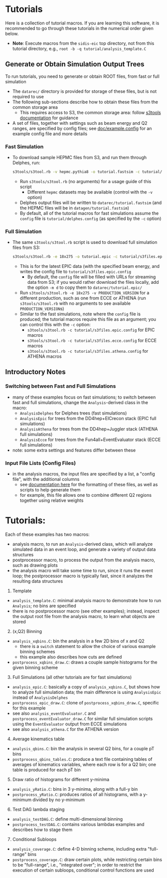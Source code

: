 # Tutorials

Here is a collection of tutorial macros. If you are learning this software,
it is recommended to go through these tutorials in the numerical order given below.

- **Note**: Execute macros from the `sidis-eic` top directory, not from
this tutorial directory, e.g., `root -b -q tutorial/analysis_template.C`

## Generate or Obtain Simulation Output Trees 

To run tutorials, you need to generate or obtain ROOT files, from fast or full simulation
- The `datarec/` directory is provided for storage of these files,
  but is not required to use
- The following sub-sections describe how to obtain these files from the common
  storage area
  - This requires access to S3, the common storage area: follow
    [s3tools documentation](../s3tools/README.md) for guidance
- A set of files, together with settings such as beam energy and Q2 ranges, are
  specified by config files; see [doc/example.config](../doc/example.config) for an example
  config file and more details

### Fast Simulation
- To download sample HEPMC files from S3, and run them through Delphes, run:
  ```bash
  s3tools/s3tool.rb -v hepmc.pythia8 -o tutorial.fastsim -c tutorial/delphes.config -e 10x100 -l 4
  ```
  - Run `s3tools/s3tool.rb` (no arguments) for a usage guide of this script
    - Different `hepmc` datasets may be available (control with the `-v` option)
  - Delphes output files will be written to `datarec/tutorial.fastsim`
    (and the HEPMC files will be in `datagen/tutorial.fastsim`)
  - By default, all of the tutorial macros for fast simulations assume the
    `config` file is `tutorial/delphes.config` (as specified by the `-c` option)


### Full Simulation
- The same `s3tools/s3tool.rb` script is used to download full simulation files from S3:
  ```bash
  s3tools/s3tool.rb -e 18x275 -o tutorial.epic -c tutorial/s3files.epic.config -l 4
  ```
  - This is for the latest EPIC data (with the specified beam energy, and
    writes the config file to `tutorial/s3files.epic.config`
    - By default, the `config` file will be filled with URLs for streaming data
      from S3; if you would rather download the files locally, add the option
      `-m d` to copy them to `datarec/tutorial.epic/`
  - Run `s3tools/s3tool.rb -e 18x275 -v PRODUCTION_VERSION` for a different
    production, such as one from ECCE or ATHENA (run `s3tools/s3tool.rb` with
    no arguments to see available `PRODUCTION_VERSION`s)
  - Similar to the fast simulations, note where the `config` file is produced; the tutorial
    macros require this file as an argument; you can control this with the `-c` option:
    - `s3tools/s3tool.rb -c tutorial/s3files.epic.config` for EPIC macros
    - `s3tools/s3tool.rb -c tutorial/s3files.ecce.config` for ECCE macros
    - `s3tools/s3tool.rb -c tutorial/s3files.athena.config` for ATHENA macros


## Introductory Notes

### Switching between Fast and Full Simulations
- many of these examples focus on fast simulations; to switch between fast and
  full simulations, change the `Analysis`-derived class in the macro:
  - `AnalysisDelphes` for Delphes trees (fast simulations)
  - `AnalysisEpic` for trees from the DD4hep+EICrecon stack (EPIC full simulations)
  - `AnalysisAthena` for trees from the DD4hep+Juggler stack (ATHENA full simulations)
  - `AnalysisEcce` for trees from the Fun4all+EventEvaluator stack (ECCE full simulations)
- note: some extra settings and features differ between these

### Input File Lists (Config Files)
- in the analysis macros, the input files are specified by a list, a "config
  file", with the additional columns
  - see [documentation here](../s3tools/README.md) for the formatting of these
    files, as well as scripts to help generate them
  - for example, this file allows one to combine different Q2 regions together
    using relative weights 


# Tutorials:

Each of these examples has two macros:
  - analysis macro, to run an `Analysis`-derived class, which will analyze 
    simulated data in an event loop, and generate a variety of output
    data structures
  - postprocessor macro, to process the output from the analysis macro,
    such as drawing plots
  - the analysis macro will take some time to run, since it runs
    the event loop; the postprocessor macro is typically fast, since
    it analyzes the resulting data structures


1. Template
  - `analysis_template.C`: minimal analysis macro to demonstrate how
    to run `Analysis`; no bins are specified
  - there is no postprocessor macro (see other examples); instead, inspect
    the output root file from the analysis macro, to learn what objects
    are stored

2. (x,Q2) Binning
  - `analysis_xqbins.C`: bin the analysis in a few 2D bins of x and Q2
    - there is a `switch` statement to allow the choice of various
      example binning schemes
    - this example also describes how cuts are defined
  - `postprocess_xqbins_draw.C`: draws a couple sample histograms for
    the given binning scheme

3. Full Simulations (all other tutorials are for fast simulations)
  - `analysis_epic.C`: basically a copy of `analysis_xqbins.C`,
    but shows how to analyze full simulation data; the main difference
    is using `AnalysisEpic` instead of `AnalysisDelphes`
  - `postprocess_epic_draw.C`: clone of `postprocess_xqbins_draw.C`,
    specific for this example
  - see also `analysis_eventEvaluator.C` and `postprocess_eventEvaluator_draw.C`
    for similar full simulation scripts using the `EventEvaluator` output from
    ECCE simulations
  - see also `analysis_athena.C` for the ATHENA version

4. Average kinematics table
  - `analysis_qbins.C`: bin the analysis in several Q2 bins, for a couple
    pT bins
  - `postprocess_qbins_tables.C`: produce a text file containing tables
    of averages of kinematics variables, where each row is for a Q2 bin;
    one table is produced for each pT bin

5. Draw ratio of histograms for different y-minima
  - `analysis_yRatio.C`: bins in 3 y-minima, along with a full-y bin
  - `postprocess_yRatio.C`: produces ratios of all histograms, with
    a y-minimum divided by no y-minimum

6. Test DAG lambda staging
  - `analysis_testDAG.C`: define multi-dimensional binning
  - `postprocess_testDAG.C`: contains various lambdas examples and
    describes how to stage them

7. Conditional Subloops
  - `analysis_coverage.C`: define 4-D binning scheme, including
    extra "full-range" bins
  - `postprocess_coverage.C`: draw certain plots, while restricting
    certain bins to be "full-range", i.e., "integrated over"; in order
    to restrict the execution of certain subloops, conditional control
    functions are used
